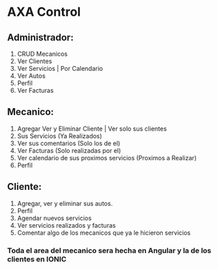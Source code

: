 # AXA Control 

## Administrador: 
1. CRUD Mecanicos
2. Ver Clientes
3. Ver Servicios | Por Calendario
4. Ver Autos
5. Perfil
6. Ver Facturas

## Mecanico:
1. Agregar Ver y Eliminar Cliente | Ver solo sus clientes
2. Sus Servicios (Ya Realizados)
3. Ver sus comentarios (Solo los de el)
4. Ver Facturas (Solo realizadas por el)
5. Ver calendario de sus proximos servicios (Proximos a Realizar)
6. Perfil

## Cliente:
1. Agregar, ver y eliminar sus autos.
2. Perfil
3. Agendar nuevos servicios
4. Ver servicios realizados y facturas
5. Comentar algo de los mecanicos que ya le hicieron servicios

### Toda el area del mecanico sera hecha en Angular y la de los clientes en IONIC

